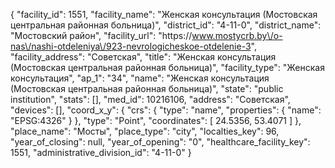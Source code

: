 {
    "facility_id": 1551,
    "facility_name": "Женская консультация (Мостовская центральная районная больница)",
    "district_id": "4-11-0",
    "district_name": "Мостовский район",
    "facility_url": "https:\/\/www.mostycrb.by\/o-nas\/nashi-otdeleniya\/923-nevrologicheskoe-otdelenie-3",
    "facility_address": "Советская",
    "title": "Женская консультация (Мостовская центральная районная больница)",
    "facility_type": "Женская консультация",
    "ap_1": "34",
    "name": "Женская консультация (Мостовская центральная районная больница)",
    "state": "public institution",
    "stats": [],
    "med_id": 10216106,
    "address": "Советская",
    "devices": [],
    "coord_x_y": {
        "crs": {
            "type": "name",
            "properties": {
                "name": "EPSG:4326"
            }
        },
        "type": "Point",
        "coordinates": [
            24.5356,
            53.4071
        ]
    },
    "place_name": "Мосты",
    "place_type": "city",
    "localties_key": 96,
    "year_of_closing": null,
    "year_of_opening": "0",
    "healthcare_facility_key": 1551,
    "administrative_division_id": "4-11-0"
}